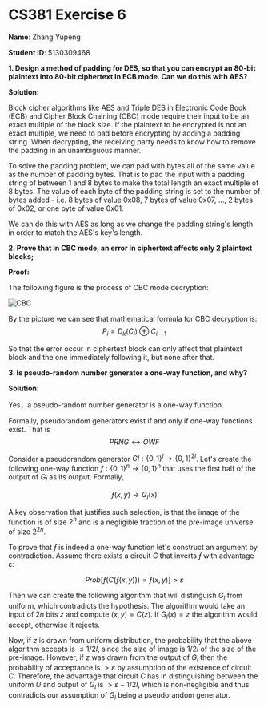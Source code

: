 # CS381 Exercise 6

**Name**: Zhang Yupeng

**Student ID**: 5130309468

**1. Design a method of padding for DES, so that you can encrypt an 80-bit plaintext into 80-bit ciphertext in ECB mode. Can we do this with AES?**

**Solution:**

Block cipher algorithms like AES and Triple DES in Electronic Code Book (ECB) and Cipher Block Chaining (CBC) mode require their input to be an exact multiple of the block size. If the plaintext to be encrypted is not an exact multiple, we need to pad before encrypting by adding a padding string. When decrypting, the receiving party needs to know how to remove the padding in an unambiguous manner.

To solve the padding problem, we can pad with bytes all of the same value as the number of padding bytes. That is to pad the input with a padding string of between 1 and 8 bytes to make the total length an exact multiple of 8 bytes. The value of each byte of the padding string is set to the number of bytes added - i.e. 8 bytes of value 0x08, 7 bytes of value 0x07, ..., 2 bytes of 0x02, or one byte of value 0x01.

We can do this with AES as long as we change the padding string's length in order to match the AES's key's length. 
**2. Prove that in CBC mode, an error in ciphertext affects only 2 plaintext blocks;**

**Proof:**

The following figure is the process of CBC mode decryption:

![CBC](http://7xqbyn.com1.z0.glb.clouddn.com/601px-CBC_decryption.svg.png)

By the picture we can see that mathematical formula for CBC decryption is:
$$P_i = D_k(C_i) \oplus C_{i-1} $$

So that the error occur in ciphertext block can only affect that plaintext block and the one immediately following it, but none after that.
**3. Is pseudo-random number generator a one-way function, and why?**

**Solution:**

Yes，a pseudo-random number generator is a one-way function.

Formally, pseudorandom generators exist if and only if one-way functions exist. That is $$PRNG \leftrightarrow OWF$$

Consider a pseudorandom generator $Gl: \{0,1\}^l → \{0,1\}^{2l}$. Let's create the following one-way function $ƒ:  \{0,1\}^n → \{0,1\}^n$ that uses the first half of the output of $G_l$ as its output. Formally,

$$ƒ(x,y) → G_l(x)$$

A key observation that justifies such selection, is that the image of the function is of size $2^n$ and is a negligible fraction of the pre-image universe of size $2^{2n}$.

To prove that $ƒ$ is indeed a one-way function let's construct an argument by contradiction. Assume there exists a circuit $C$ that inverts $ƒ$ with advantage ε:

$$Prob[ƒ(C(ƒ(x,y)))  = ƒ(x,y)] > ε$$

Then we can create the following algorithm that will distinguish $G_l$ from uniform, which contradicts the hypothesis. The algorithm would take an input of $2n$ bits $z$ and compute $(x,y) = C(z)$. If $G_l(x) = z$ the algorithm would accept, otherwise it rejects.

Now, if $z$ is drawn from uniform distribution, the probability that the above algorithm accepts is $≤ 1/2l$, since the size of image is $1/2l$ of the size of the pre-image. However, if $z$ was drawn from the output of $G_l$ then the probability of acceptance is $> ε$ by assumption of the existence of circuit $C$. Therefore, the advantage that circuit $C$ has in distinguishing between the uniform $U$ and output of $G_l$ is $> ε − 1/2l$, which is non-negligible and thus contradicts our assumption of $G_l$ being a pseudorandom generator.
